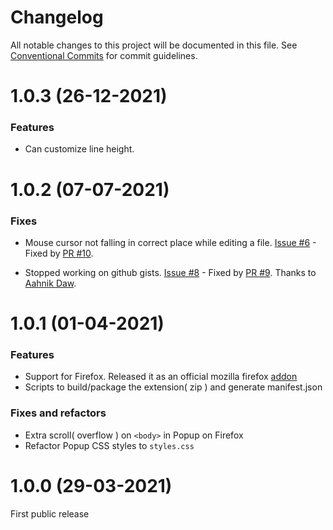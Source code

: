 # Changelog

All notable changes to this project will be documented in this file.
See [Conventional Commits](https://conventionalcommits.org) for commit guidelines.

# 1.0.3 (26-12-2021)

### Features

-   Can customize line height.

# 1.0.2 (07-07-2021)

### Fixes

-   Mouse cursor not falling in correct place while editing a file. [Issue #6](https://github.com/ceoshikhar/better-github/issues/6) - Fixed by [PR #10](https://github.com/ceoshikhar/better-github/pull/10).

-   Stopped working on github gists. [Issue #8](https://github.com/ceoshikhar/better-github/issues/8) - Fixed by [PR #9](https://github.com/ceoshikhar/better-github/pull/9). Thanks to [Aahnik Daw](https://github.com/aahnik).

# 1.0.1 (01-04-2021)

### Features

-   Support for Firefox. Released it as an official mozilla firefox [addon](https://addons.mozilla.org/en-US/firefox/addon/bettergithub)
-   Scripts to build/package the extension( zip ) and generate manifest.json

### Fixes and refactors

-   Extra scroll( overflow ) on `<body>` in Popup on Firefox
-   Refactor Popup CSS styles to `styles.css`

# 1.0.0 (29-03-2021)

First public release
